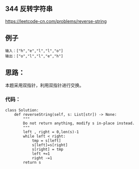 ##   344  反转字符串

https://leetcode-cn.com/problems/reverse-string


## 例子
```
输入：["h","e","l","l","o"]
输出：["o","l","l","e","h"]
```

## 思路：

本题采用双指针，利用双指针进行交换。
 
 
### 代码：

```
class Solution:
    def reverseString(self, s: List[str]) -> None:
        """
        Do not return anything, modify s in-place instead.
        """
        left , right = 0,len(s)-1
        while left < right:
            tmp = s[left]
            s[left]=s[right]
            s[right] = tmp
            left +=1
            right -=1
        return s


```
 
